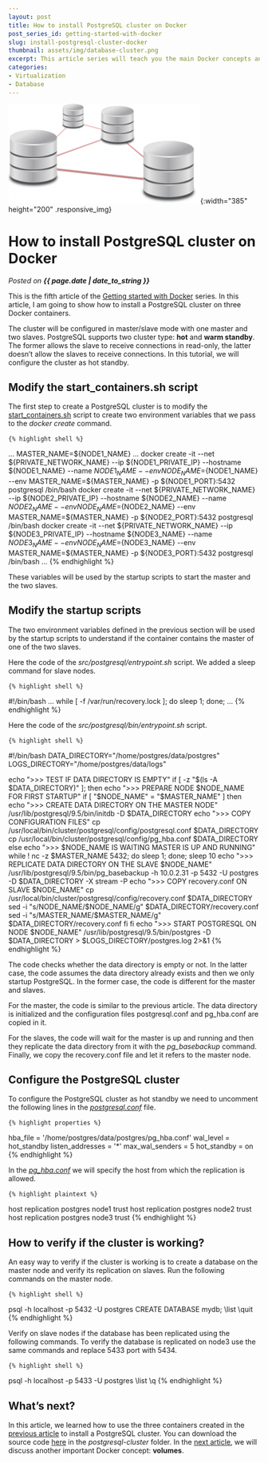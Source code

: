 ```yaml
---
layout: post
title: How to install PostgreSQL cluster on Docker
post_series_id: getting-started-with-docker
slug: install-postgresql-cluster-docker
thumbnail: assets/img/database-cluster.png
excerpt: This article series will teach you the main Docker concepts and how to use it in practice to install and configure a PostgreSQL cluster.
categories: 
- Virtualization
- Database
---
```


![How to install PostgreSQL cluster on Docker](assets/img/database-cluster.png){:width="385" height="200" .responsive_img}

# How to install PostgreSQL cluster on Docker
_Posted on **{{ page.date | date_to_string }}**_

This is the fifth article of the [Getting started with Docker](getting-started-with-docker) series. In this article, I am going to show how to install a PostgreSQL cluster on three Docker containers.

The cluster will be configured in master/slave mode with one master and two slaves. PostgreSQL supports two cluster type: **hot** and **warm standby**. The former allows the slave to receive connections in read-only, the latter doesn’t allow the slaves to receive connections. In this tutorial, we will configure the cluster as hot standby.

## Modify the start\_containers.sh script

The first step to create a PostgreSQL cluster is to modify the [start\_containers.sh](https://github.com/sasadangelo/docker-tutorials/blob/master/postgresql-cluster/start_containers.sh) script to create two environment variables that we pass to the _docker create_ command.

    {% highlight shell %}
...
MASTER_NAME=${NODE1_NAME}
...
docker create -it --net ${PRIVATE_NETWORK_NAME} --ip ${NODE1_PRIVATE_IP} --hostname ${NODE1_NAME} --name ${NODE1_NAME} --env NODE_NAME=${NODE1_NAME} --env MASTER_NAME=${MASTER_NAME} -p ${NODE1_PORT}:5432 postgresql /bin/bash
docker create -it --net ${PRIVATE_NETWORK_NAME} --ip ${NODE2_PRIVATE_IP} --hostname ${NODE2_NAME} --name ${NODE2_NAME} --env NODE_NAME=${NODE2_NAME} --env MASTER_NAME=${MASTER_NAME} -p ${NODE2_PORT}:5432 postgresql /bin/bash
docker create -it --net ${PRIVATE_NETWORK_NAME} --ip ${NODE3_PRIVATE_IP} --hostname ${NODE3_NAME} --name ${NODE3_NAME} --env NODE_NAME=${NODE3_NAME} --env MASTER_NAME=${MASTER_NAME} -p ${NODE3_PORT}:5432 postgresql /bin/bash
...
    {% endhighlight %}

These variables will be used by the startup scripts to start the master and the two slaves.

## Modify the startup scripts

The two environment variables defined in the previous section will be used by the startup scripts to understand if the container contains the master of one of the two slaves.

Here the code of the _src/postgresql/entrypoint.sh_ script. We added a sleep command for slave nodes.

    {% highlight shell %}
#!/bin/bash
...
while [ -f /var/run/recovery.lock ]; do
    sleep 1;
done;
...
    {% endhighlight %}

Here the code of the _src/postgresql/bin/entrypoint.sh_ script.

    {% highlight shell %}
#!/bin/bash
DATA_DIRECTORY="/home/postgres/data/postgres"
LOGS_DIRECTORY="/home/postgres/data/logs"

echo ">>> TEST IF DATA DIRECTORY IS EMPTY"
if [ -z "$(ls -A $DATA_DIRECTORY)" ]; then
    echo ">>> PREPARE NODE $NODE_NAME FOR FIRST STARTUP"
    if [ "$NODE_NAME" = "$MASTER_NAME" ]
    then
        echo ">>> CREATE DATA DIRECTORY ON THE MASTER NODE"
        /usr/lib/postgresql/9.5/bin/initdb -D $DATA_DIRECTORY
        echo ">>> COPY CONFIGURATION FILES"
        cp /usr/local/bin/cluster/postgresql/config/postgresql.conf $DATA_DIRECTORY
        cp /usr/local/bin/cluster/postgresql/config/pg_hba.conf $DATA_DIRECTORY
    else
        echo ">>> $NODE_NAME IS WAITING MASTER IS UP AND RUNNING"
        while ! nc -z $MASTER_NAME 5432; do sleep 1; done;
        sleep 10
        echo ">>> REPLICATE DATA DIRECTORY ON THE SLAVE $NODE_NAME"
        /usr/lib/postgresql/9.5/bin/pg_basebackup -h 10.0.2.31 -p 5432 -U postgres -D $DATA_DIRECTORY -X stream -P
        echo ">>> COPY recovery.conf ON SLAVE $NODE_NAME"
        cp /usr/local/bin/cluster/postgresql/config/recovery.conf $DATA_DIRECTORY
        sed -i "s/NODE_NAME/$NODE_NAME/g" $DATA_DIRECTORY/recovery.conf
        sed -i "s/MASTER_NAME/$MASTER_NAME/g" $DATA_DIRECTORY/recovery.conf
    fi
fi
echo ">>> START POSTGRESQL ON NODE $NODE_NAME"
/usr/lib/postgresql/9.5/bin/postgres -D $DATA_DIRECTORY > $LOGS_DIRECTORY/postgres.log 2>&1
    {% endhighlight %}

The code checks whether the data directory is empty or not. In the latter case, the code assumes the data directory already exists and then we only startup PostgreSQL. In the former case, the code is different for the master and slaves.

For the master, the code is similar to the previous article. The data directory is initialized and the configuration files postgresql.conf and pg\_hba.conf are copied in it.

For the slaves, the code will wait for the master is up and running and then they replicate the data directory from it with the _pg\_basebackup_ command. Finally, we copy the recovery.conf file and let it refers to the master node.

## Configure the PostgreSQL cluster

To configure the PostgreSQL cluster as hot standby we need to uncomment the following lines in the [_postgresql.conf_](https://github.com/sasadangelo/docker-tutorials/blob/master/postgresql-cluster/src/postgresql/config/postgresql.conf) file.

    {% highlight properties %}
hba_file = '/home/postgres/data/postgres/pg_hba.conf'
wal_level = hot_standby
listen_addresses = '*'
max_wal_senders = 5
hot_standby = on
    {% endhighlight %}

In the [_pg\_hba.conf_](https://github.com/sasadangelo/docker-tutorials/blob/master/postgresql-cluster/src/postgresql/config/pg_hba.conf) we will specify the host from which the replication is allowed.

    {% highlight plaintext %}
host     replication     postgres        node1                   trust
host     replication     postgres        node2                   trust
host     replication     postgres        node3                   trust
    {% endhighlight %}

## How to verify if the cluster is working?

An easy way to verify if the cluster is working is to create a database on the master node and verify its replication on slaves. Run the following commands on the master node.

    {% highlight shell %}
psql -h localhost -p 5432 -U postgres
CREATE DATABASE mydb;
\list
\quit
    {% endhighlight %}

Verify on slave nodes if the database has been replicated using the following commands. To verify the database is replicated on node3 use the same commands and replace 5433 port with 5434.

    {% highlight shell %}
psql -h localhost -p 5433 -U postgres 
\list
\q
    {% endhighlight %}

## What’s next?

In this article, we learned how to use the three containers created in the [previous article](http://code4projects.altervista.org/how-docker-networking-works/) to install a PostgreSQL cluster. You can download the source code [here](https://github.com/sasadangelo/docker-tutorials/tree/master/postgresql-cluster) in the _postgresql-cluster_ folder. In the [next article](http://code4projects.altervista.org/how-docker-volumes-works/), we will discuss another important Docker concept: **volumes**.